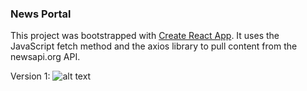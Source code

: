 ### News Portal

This project was bootstrapped with [Create React App](https://github.com/facebookincubator/create-react-app). It uses the JavaScript fetch method and the axios library to pull content from the newsapi.org API. 

Version 1:
![alt text](https://raw.githubusercontent.com/gkeswani92/news-portal/master/images/v1.png)
